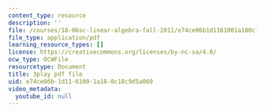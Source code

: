 ```yaml
---
content_type: resource
description: ''
file: /courses/18-06sc-linear-algebra-fall-2011/e74ce06b1d1161001a180c18c9d5a060_MMWqGD4Urso.pdf
file_type: application/pdf
learning_resource_types: []
license: https://creativecommons.org/licenses/by-nc-sa/4.0/
ocw_type: OCWFile
resourcetype: Document
title: 3play pdf file
uid: e74ce06b-1d11-6100-1a18-0c18c9d5a060
video_metadata:
  youtube_id: null
---
```

